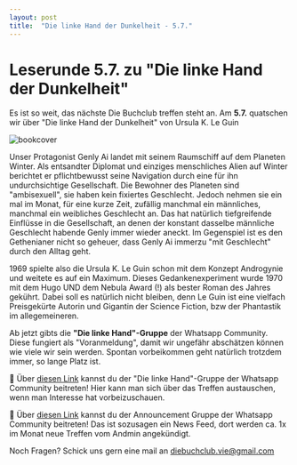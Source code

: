 ```yaml
---
layout: post
title:  "Die linke Hand der Dunkelheit - 5.7."
---
```


# Leserunde 5.7. zu "Die linke Hand der Dunkelheit"

Es ist so weit, das nächste Die Buchclub treffen steht an. Am <b>5.7.</b> quatschen wir über "Die linke Hand der Dunkelheit" von  Ursula K. Le Guin

![bookcover](/assets/ursula.jpg)

Unser Protagonist Genly Ai landet mit seinem Raumschiff auf dem Planeten Winter. Als entsandter Diplomat und einziges menschliches Alien 
auf Winter berichtet er pflichtbewusst seine Navigation durch eine für ihn undurchsichtige Gesellschaft. Die Bewohner des Planeten 
sind "ambisexuell", sie haben kein fixiertes Geschlecht. Jedoch nehmen sie ein mal im Monat, für eine kurze Zeit, zufällig manchmal ein männliches, manchmal ein 
weibliches Geschlecht an.
Das hat natürlich tiefgreifende Einflüsse in die Gesellschaft, an denen der konstant dasselbe männliche Geschlecht habende Genly immer wieder aneckt.
Im Gegenspiel ist es den Gethenianer nicht so geheuer, dass Genly Ai immerzu "mit Geschlecht" durch den Alltag geht.

1969 spielte also die Ursula K. Le Guin schon mit dem Konzept Androgynie und weitete es auf ein Maximum. 
Dieses Gedankenexperiment wurde 1970 mit dem Hugo UND dem Nebula Award (!) als bester Roman des Jahres gekührt.
Dabei soll es natürlich nicht bleiben, denn Le Guin ist eine vielfach Preisgekürte Autorin und Gigantin 
der Science Fiction, bzw der Phantastik im allegemeineren.


Ab jetzt gibts die <b>"Die linke Hand"-Gruppe</b> der Whatsapp Community.
Diese fungiert als "Voranmeldung", damit wir ungefähr abschätzen können wie viele wir sein werden. Spontan vorbeikommen geht natürlich trotzdem immer, so lange Platz ist.


📲 Über [diesen Link](https://chat.whatsapp.com/GLrafgiOTUP58XjxM9EYxz)
 kannst du der "Die linke Hand"-Gruppe der Whatsapp Community beitreten! Hier kann man sich über das Treffen austauschen, wenn man
 Interesse hat vorbeizuschauen. 


📲 Über [diesen Link](https://chat.whatsapp.com/GpDiea8Qhq4HlbLNVWah69)
 kannst du der Announcement Gruppe der Whatsapp Community beitreten! Das ist sozusagen ein News Feed, dort werden ca. 1x im Monat neue Treffen vom Andmin angekündigt.

Noch Fragen? Schick uns gern eine mail an diebuchclub.vie@gmail.com